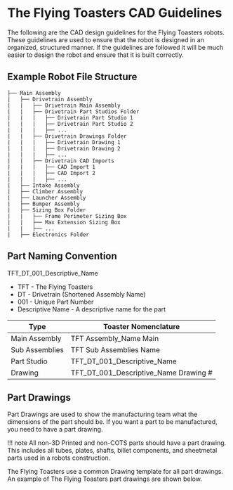 # The Flying Toasters CAD Guidelines

The following are the CAD design guidelines for the Flying Toasters robots. These guidelines are used to ensure that the robot is designed in an organized, structured manner. If the guidelines are followed it will be much easier to design the robot and ensure that it is built correctly.

## Example Robot File Structure

```
├── Main Assembly
|   ├── Drivetrain Assembly
|   |   ├── Drivetrain Main Assembly
|   |   ├── Drivetrain Part Studios Folder
|   |   |   ├── Drivetrain Part Studio 1
|   |   |   ├── Drivetrain Part Studio 2
|   |   |   ├── ...
|   |   ├── Drivetrain Drawings Folder
|   |   |   ├── Drivetrain Drawing 1
|   |   |   ├── Drivetrain Drawing 2
|   |   |   ├── ...
|   |   ├── Drivetrain CAD Imports
|   |   |   ├── CAD Import 1
|   |   |   ├── CAD Import 2
|   |   |   ├── ...
|   ├── Intake Assembly
|   ├── Climber Assembly
|   ├── Launcher Assembly
|   ├── Bumper Assembly
|   ├── Sizing Box Folder
|   |   ├── Frame Perimeter Sizing Box
|   |   ├── Max Extension Sizing Box
|   |   ├── ...
|   ├── Electronics Folder
```

## Part Naming Convention

TFT_DT_001_Descriptive_Name

- TFT - The Flying Toasters
- DT - Drivetrain (Shortened Assembly Name)
- 001 - Unique Part Number
- Descriptive Name - A descriptive name for the part

| Type | Toaster Nomenclature |
| --- | --- |
| Main Assembly | TFT Assembly_Name Main |
| Sub Assemblies | TFT Sub Assemblies Name |
| Part Studio | TFT_DT_001_Descriptive_Name |
| Drawing | TFT_DT_001_Descriptive_Name Drawing # |



## Part Drawings
Part Drawings are used to show the manufacturing team what the dimensions of the part should be. If you want a part to be manufactured, you need to have a part drawing.

!!! note
    All non-3D Printed and non-COTS parts should have a part drawing. This includes all tubes, plates, shafts, billet components, and sheetmetal parts used in a robots construction.

The Flying Toasters use a common Drawing template for all part drawings.
An example of The Flying Toasters part drawings are shown below.

